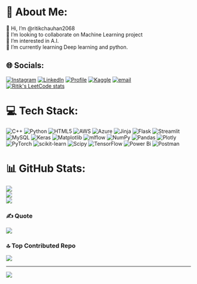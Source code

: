 # 💫 About Me:
👋 Hi, I’m @ritikchauhan2068<br>👯 I’m looking to collaborate on Machine Learning project<br>👀 I’m interested in A.I.<br>🌱 I’m currently learning Deep learning and python.<br>


## 🌐 Socials:
[![Instagram](https://img.shields.io/badge/Instagram-%23E4405F.svg?logo=Instagram&logoColor=white)](https://instagram.com/https://www.instagram.com/ritikchauhan2068/) [![LinkedIn](https://img.shields.io/badge/LinkedIn-%230077B5.svg?logo=linkedin&logoColor=white)](https://linkedin.com/in/https://www.linkedin.com/in/ritik-chauhan-06b279211) 
[![Profile](https://img.shields.io/badge/Profile-%230077B5.svg?logo=codersrank&logoColor=white)](https://voluble-panda-3a9ee0.netlify.app/)
[![Kaggle](https://img.shields.io/badge/Kaggle-%230077B5.svg?logo=kaggle&logoColor=white)](https://www.kaggle.com/ritikchauhan2068/)
[![email](https://img.shields.io/badge/Email-D14836?logo=gmail&logoColor=white)](mailto:ritikchauhan2068@gmail.com)
[![Ritik's LeetCode stats](https://leetcode-stats-six.vercel.app/?username=ritikchauhan2068)](https://github.com/KnlnKS/leetcode-stats)


# 💻 Tech Stack:
![C++](https://img.shields.io/badge/c++-%2300599C.svg?style=for-the-badge&logo=c%2B%2B&logoColor=white) ![Python](https://img.shields.io/badge/python-3670A0?style=for-the-badge&logo=python&logoColor=ffdd54) ![HTML5](https://img.shields.io/badge/html5-%23E34F26.svg?style=for-the-badge&logo=html5&logoColor=white) ![AWS](https://img.shields.io/badge/AWS-%23FF9900.svg?style=for-the-badge&logo=amazon-aws&logoColor=white) ![Azure](https://img.shields.io/badge/azure-%230072C6.svg?style=for-the-badge&logo=microsoftazure&logoColor=white) ![Jinja](https://img.shields.io/badge/jinja-white.svg?style=for-the-badge&logo=jinja&logoColor=black) ![Flask](https://img.shields.io/badge/flask-%23000.svg?style=for-the-badge&logo=flask&logoColor=white) ![Streamlit](https://img.shields.io/badge/Streamlit-%23FE4B4B.svg?style=for-the-badge&logo=streamlit&logoColor=white) ![MySQL](https://img.shields.io/badge/mysql-4479A1.svg?style=for-the-badge&logo=mysql&logoColor=white) ![Keras](https://img.shields.io/badge/Keras-%23D00000.svg?style=for-the-badge&logo=Keras&logoColor=white) ![Matplotlib](https://img.shields.io/badge/Matplotlib-%23ffffff.svg?style=for-the-badge&logo=Matplotlib&logoColor=black) ![mlflow](https://img.shields.io/badge/mlflow-%23d9ead3.svg?style=for-the-badge&logo=numpy&logoColor=blue) ![NumPy](https://img.shields.io/badge/numpy-%23013243.svg?style=for-the-badge&logo=numpy&logoColor=white) ![Pandas](https://img.shields.io/badge/pandas-%23150458.svg?style=for-the-badge&logo=pandas&logoColor=white) ![Plotly](https://img.shields.io/badge/Plotly-%233F4F75.svg?style=for-the-badge&logo=plotly&logoColor=white) ![PyTorch](https://img.shields.io/badge/PyTorch-%23EE4C2C.svg?style=for-the-badge&logo=PyTorch&logoColor=white) ![scikit-learn](https://img.shields.io/badge/scikit--learn-%23F7931E.svg?style=for-the-badge&logo=scikit-learn&logoColor=white) ![Scipy](https://img.shields.io/badge/SciPy-%230C55A5.svg?style=for-the-badge&logo=scipy&logoColor=%white) ![TensorFlow](https://img.shields.io/badge/TensorFlow-%23FF6F00.svg?style=for-the-badge&logo=TensorFlow&logoColor=white) ![Power Bi](https://img.shields.io/badge/power_bi-F2C811?style=for-the-badge&logo=powerbi&logoColor=black) ![Postman](https://img.shields.io/badge/Postman-FF6C37?style=for-the-badge&logo=postman&logoColor=white)
# 📊 GitHub Stats:
![](https://github-readme-stats.vercel.app/api?username=ritikchauhan2068&theme=dark&hide_border=false&include_all_commits=false&count_private=false)<br/>
![](https://nirzak-streak-stats.vercel.app/?user=ritikchauhan2068&theme=dark&hide_border=false)<br/>
![](https://github-readme-stats.vercel.app/api/top-langs/?username=ritikchauhan2068&theme=dark&hide_border=false&include_all_commits=false&count_private=false&layout=compact)

### ✍️ Quote
![](https://quotes-github-readme.vercel.app/api?type=horizontal&theme=radical)

### 🔝 Top Contributed Repo
![](https://github-contributor-stats.vercel.app/api?username=ritikchauhan2068&limit=5&theme=dark&combine_all_yearly_contributions=true)

---
[![](https://visitcount.itsvg.in/api?id=ritikchauhan2068&icon=1&color=0)](https://visitcount.itsvg.in)

<!-- Proudly created with GPRM ( https://gprm.itsvg.in ) -->
